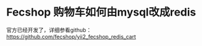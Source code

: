 Fecshop 购物车如何由mysql改成redis
===============================





官方已经开发了，详细参看github：https://github.com/fecshop/yii2_fecshop_redis_cart